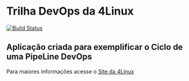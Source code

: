 # Trilha DevOps da 4Linux

<!-- Altere a Flag abaixo com sua URL do Travis -->
[![Build Status](https://travis-ci.org/adislimaj/DevOpsLab-HelloWorld.svg?branch=master)](https://travis-ci.org/adislimaj/DevOpsLab-HelloWorld)

## Aplicação criada para exemplificar o Ciclo de uma PipeLine DevOps


Para maiores informações acesse o [Site da 4Linux](https://www.4linux.com.br/cursos/devops)
